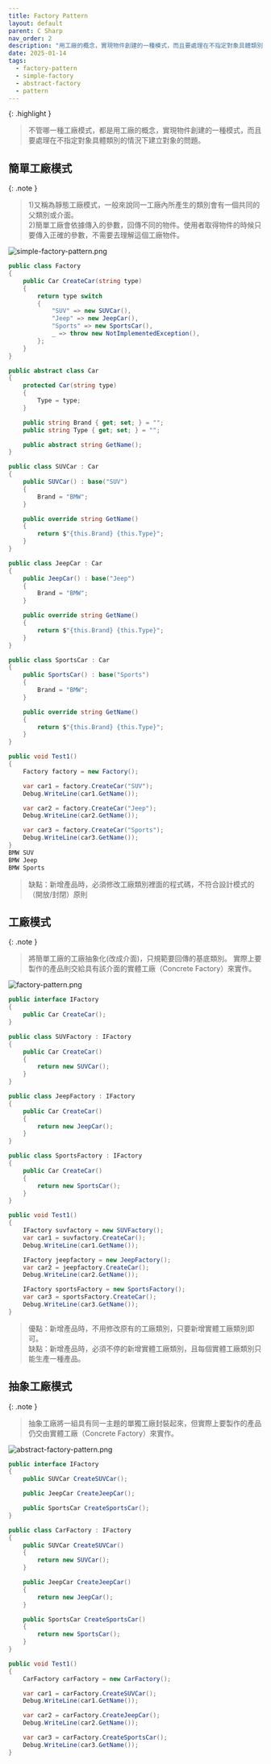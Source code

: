 ```yaml
---
title: Factory Pattern
layout: default
parent: C Sharp
nav_order: 2
description: "用工廠的概念，實現物件創建的一種模式，而且要處理在不指定對象具體類別的情況下建立對象的問題。"
date: 2025-01-14
tags:
  - factory-pattern
  - simple-factory
  - abstract-factory
  - pattern
---
```


{: .highlight }
>不管哪一種工廠模式，都是用工廠的概念，實現物件創建的一種模式，而且要處理在不指定對象具體類別的情況下建立對象的問題。

## 簡單工廠模式

{: .note }
>1)又稱為靜態工廠模式，一般來說同一工廠內所產生的類別會有一個共同的父類別或介面。<br>
>2)簡單工廠會依據傳入的參數，回傳不同的物件。使用者取得物件的時候只要傳入正確的參數，不需要去理解這個工廠物件。

![simple-factory-pattern.png](images/simple-factory-pattern.png)

```cs
public class Factory
{
	public Car CreateCar(string type)
	{
		return type switch
		{
			"SUV" => new SUVCar(),
			"Jeep" => new JeepCar(),
			"Sports" => new SportsCar(),
			_ => throw new NotImplementedException(),
		};
	}
}
```
```cs
public abstract class Car
{
	protected Car(string type)
	{
		Type = type;
	}

	public string Brand { get; set; } = "";
	public string Type { get; set; } = "";

	public abstract string GetName();
}

public class SUVCar : Car
{
    public SUVCar() : base("SUV")
    {
        Brand = "BMW";
    }

    public override string GetName()
    {
        return $"{this.Brand} {this.Type}";
    }
}

public class JeepCar : Car
{
    public JeepCar() : base("Jeep")
    {
        Brand = "BMW";
    }

    public override string GetName()
    {
        return $"{this.Brand} {this.Type}";
    }
}

public class SportsCar : Car
{
    public SportsCar() : base("Sports")
    {
        Brand = "BMW";
    }

    public override string GetName()
    {
        return $"{this.Brand} {this.Type}";
    }
}
```
```cs
public void Test1()
{
	Factory factory = new Factory();

	var car1 = factory.CreateCar("SUV");
	Debug.WriteLine(car1.GetName());

	var car2 = factory.CreateCar("Jeep");
	Debug.WriteLine(car2.GetName());

	var car3 = factory.CreateCar("Sports");
	Debug.WriteLine(car3.GetName());
}
BMW SUV
BMW Jeep
BMW Sports
```

>缺點：新增產品時，必須修改工廠類別裡面的程式碼，不符合設計模式的（開放/封閉）原則<br>

## 工廠模式

{: .note }
>將簡單工廠的工廠抽象化(改成介面)，只規範要回傳的基底類別。
>實際上要製作的產品則交給具有該介面的實體工廠（Concrete Factory）來實作。

![factory-pattern.png](images/factory-pattern.png)

```cs
public interface IFactory
{
	public Car CreateCar();
}

public class SUVFactory : IFactory
{
	public Car CreateCar()
	{
		return new SUVCar();
	}
}

public class JeepFactory : IFactory
{
	public Car CreateCar()
	{
		return new JeepCar();
	}
}

public class SportsFactory : IFactory
{
	public Car CreateCar()
	{
		return new SportsCar();
	}
}
```
```cs
public void Test1()
{
	IFactory suvfactory = new SUVFactory();
	var car1 = suvfactory.CreateCar();
	Debug.WriteLine(car1.GetName());

	IFactory jeepfactory = new JeepFactory();
	var car2 = jeepfactory.CreateCar();
	Debug.WriteLine(car2.GetName());

	IFactory sportsFactory = new SportsFactory();
	var car3 = sportsFactory.CreateCar();
	Debug.WriteLine(car3.GetName());
}
```

>優點：新增產品時，不用修改原有的工廠類別，只要新增實體工廠類別即可。<br>
 缺點：新增產品時，必須不停的新增實體工廠類別，且每個實體工廠類別只能生產一種產品。
 

## 抽象工廠模式

{: .note }
>抽象工廠將一組具有同一主題的單獨工廠封裝起來，但實際上要製作的產品仍交由實體工廠（Concrete Factory）來實作。

![abstract-factory-pattern.png](images/abstract-factory-pattern.png)

```cs
public interface IFactory
{
	public SUVCar CreateSUVCar();

	public JeepCar CreateJeepCar();

	public SportsCar CreateSportsCar();
}

public class CarFactory : IFactory
{
	public SUVCar CreateSUVCar()
	{
		return new SUVCar();
	}

	public JeepCar CreateJeepCar()
	{
		return new JeepCar();
	}

	public SportsCar CreateSportsCar()
	{
		return new SportsCar();
	}
}
```
```cs
public void Test1()
{
	CarFactory carFactory = new CarFactory();

	var car1 = carFactory.CreateSUVCar();
	Debug.WriteLine(car1.GetName());

	var car2 = carFactory.CreateJeepCar();
	Debug.WriteLine(car2.GetName());

	var car3 = carFactory.CreateSportsCar();
	Debug.WriteLine(car3.GetName());
}
```
